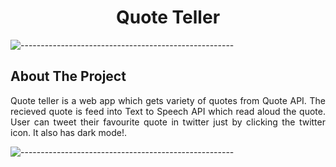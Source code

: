 <h1 align="center">Quote Teller</h1>


![-----------------------------------------------------](https://raw.githubusercontent.com/andreasbm/readme/master/assets/lines/rainbow.png)

<!-- ABOUT THE PROJECT -->
<h2 id="about-the-project">About The Project</h2>

<p align="justify"> 
Quote teller is a web app which gets variety of quotes from Quote API.
The recieved quote is feed into Text to Speech API  which read aloud the quote.
User can tweet their favourite quote in twitter just by clicking the twitter icon.
It also has dark mode!.

</p>

![-----------------------------------------------------](https://raw.githubusercontent.com/andreasbm/readme/master/assets/lines/rainbow.png)




